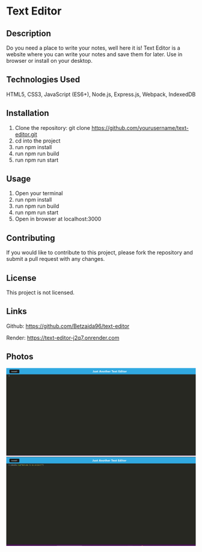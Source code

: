 # Text Editor 

## Description
Do you need a place to write your notes, well here it is! Text Editor is a website where you can write your notes and save them for later. Use in browser or install on your desktop.

## Technologies Used
HTML5, CSS3, JavaScript (ES6+), Node.js, Express.js, Webpack, IndexedDB 

## Installation
1. Clone the repository: git clone https://github.com/yourusername/text-editor.git
2. cd into the project
3. run npm install
4. run npm run build
5. run npm run start

## Usage
1. Open your terminal
3. run npm install
4. run npm run build
5. run npm run start
6. Open in browser at localhost:3000

## Contributing
If you would like to contribute to this project, please fork the repository and submit a pull request with any changes.

## License
This project is not licensed.

## Links
Github: https://github.com/Betzaida96/text-editor

Render: https://text-editor-j2q7.onrender.com

## Photos
![Text Editor](image.png)
![With Text](image-1.png)